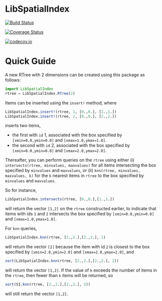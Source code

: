# LibSpatialIndex

[![Build Status](https://travis-ci.org/yeesian/LibSpatialIndex.jl.svg?branch=master)](https://travis-ci.org/yeesian/LibSpatialIndex.jl)

[![Coverage Status](https://coveralls.io/repos/yeesian/LibSpatialIndex.jl/badge.svg?branch=master&service=github)](https://coveralls.io/github/yeesian/LibSpatialIndex.jl?branch=master)

[![codecov.io](http://codecov.io/github/yeesian/LibSpatialIndex.jl/coverage.svg?branch=master)](http://codecov.io/github/yeesian/LibSpatialIndex.jl?branch=master)

# Quick Guide

A new RTree with 2 dimensions can be created using this package as follows:
```julia
import LibSpatialIndex
rtree = LibSpatialIndex.RTree(2)
```
Items can be inserted using the `insert!` method, where
```julia
LibSpatialIndex.insert!(rtree, 1, [0.,0.], [1.,1.])
LibSpatialIndex.insert!(rtree, 2, [0.,0.], [2.,2.])
```
inserts two items,

- the first with `id` 1, associated with the box specified by `[xmin=0.0,ymin=0.0]` and `[xmax=1.0,ymax=1.0]`.
- the second with `id` 2, associated with the box specified by `[xmin=0.0,ymin=0.0]` and `[xmax=2.0,ymax=2.0]`.

Thereafter, you can perform queries on the `rtree` using either (i) `intersects(rtree, minvalues, maxvalues)` for all items intersecting the box specified by `minvalues` and `maxvalues`, or (ii) `knn(rtree, minvalues, maxvalues, k)` for the `k` nearest items in `rtree` to the box specified by `minvalues` and `maxvalues`.

So for instance,
```julia
LibSpatialIndex.intersects(rtree, [0.,0.],[1.,1.])
```
will return the vector `[1,2]` on the `rtree` constructed earlier, to indicate that items with ids `1` and `2` intersects the box specified by `[xmin=0.0,ymin=0.0]` and `[xmax=1.0,ymax=1.0]`.

For `knn` queries,
```julia
LibSpatialIndex.knn(rtree, [2.,2.],[2.,2.], 1)
```
will return the vector `[2]` because the item with id `2` is closest to the box specified by `[xmin=2.0,ymin=2.0]` and `[xmax=2.0,ymax=2.0]`, and
```julia
sort(LibSpatialIndex.knn(rtree, [2.,2.],[2.,2.], 2))
```
will return the vector `[1,2]`. If the value of `k` exceeds the number of items in the `rtree`, then fewer than `k` items will be returned, so
```julia
sort(SI.knn(rtree, [2.,2.],[2.,2.], 3))
```
will still return the vector `[1,2]`.
